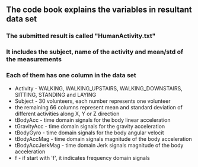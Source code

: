 ## The code book explains the variables in resultant data set
### The submitted result is called "HumanActivity.txt"
### It includes the subject, name of the activity and mean/std of the measurements
### Each of them has one column in the data set
* Activity - WALKING, WALKING_UPSTAIRS, WALKING_DOWNSTAIRS, SITTING, STANDING and LAYING
* Subject - 30 volunteers, each number represents one volunteer
* the remaining 66 columns represent mean and standard deviation of different activities along X, Y or Z direction
* tBodyAcc - time domain signals for the body linear acceleration
* tGravityAcc - time domain signals for the gravity acceleration
* tBodyGyro - time domain signals for the body angular velocit
* tBodyAccMag - time domain signals magnitude of the body acceleration
* tBodyAccJerkMag - time domain Jerk signals magnitude of the body acceleration
* f - if start with 'f', it indicates frequency domain signals


